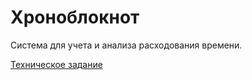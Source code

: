 # Хроноблокнот
Система для учета и анализа расходования времени.

[Техническое задание](./terms_of_reference.md)
